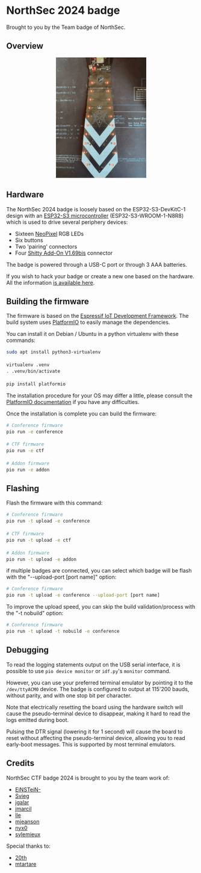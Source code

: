 NorthSec 2024 badge
===================

Brought to you by the Team badge of NorthSec.

## Overview

<p align="center">
  <img src="hw/2023/tie.gif" height="320"> <br>
</p>

## Hardware

The NorthSec 2024 badge is loosely based on the ESP32-S3-DevKitC-1 design with an
[ESP32-S3 microcontroller](https://www.espressif.com/en/products/socs/esp32-s3)
(ESP32-S3-WROOM-1-N8R8) which is used to drive several periphery devices:

- Sixteen [NeoPixel](https://en.wikipedia.org/wiki/Adafruit_Industries#NeoPixel) RGB LEDs
- Six buttons
- Two 'pairing' connectors
- Four [Shitty Add-On V1.69bis](https://hackaday.com/2019/03/20/introducing-the-shitty-add-on-v1-69bis-standard/) connector

The badge is powered through a USB-C port or through 3 AAA batteries.

If you wish to hack your badge or create a new one based on the hardware. All
the information [is available here](hw/2024/).

## Building the firmware

The firmware is based on the [Espressif IoT Development
Framework](https://docs.platformio.org/en/latest/frameworks/espidf.html). The
build system uses
[PlatformIO](https://docs.platformio.org/en/stable/what-is-platformio.html) to
easily manage the dependencies.

You can install it on Debian / Ubuntu in a python virtualenv with these
commands:

```bash
sudo apt install python3-virtualenv

virtualenv .venv
. .venv/bin/activate

pip install platformio
```

The installation procedure for your OS may differ a little, please consult the
[PlatformIO
documentation](https://docs.platformio.org/en/stable/core/installation/index.html)
if you have any difficulties.

Once the installation is complete you can build the firmware:

```bash
# Conference firmware
pio run -e conference

# CTF firmware
pio run -e ctf

# Addon firmware
pio run -e addon
```

## Flashing

Flash the firmware with this command:

```bash
# Conference firmware
pio run -t upload -e conference

# CTF firmware
pio run -t upload -e ctf

# Addon firmware
pio run -t upload -e addon
```

if multiple badges are connected, you can select which badge will be flash
with the "--upload-port [port name]" option:

```bash
# Conference firmware
pio run -t upload -e conference --upload-port [port name]
```

To improve the upload speed, you can skip the build validation/process
with the "-t nobuild" option:

```bash
# Conference firmware
pio run -t upload -t nobuild -e conference
```

## Debugging

To read the logging statements output on the USB serial interface, it is
possible to use `pio device monitor` or `idf.py`'s `monitor` command.

However, you can use your preferred terminal emulator by pointing it to the
`/dev/ttyACM0` device. The badge is configured to output at 115'200 bauds,
without parity, and with one stop bit per character.

Note that electrically resetting the board using the hardware switch will
cause the pseudo-terminal device to disappear, making it hard to read the
logs emitted during boot.

Pulsing the DTR signal (lowering it for 1 second) will cause the board to reset
without affecting the pseudo-terminal device, allowing you to read early-boot
messages. This is supported by most terminal emulators.

## Credits
NorthSec CTF badge 2024 is brought to you by the team work of:

 - [EiNSTeiN-](https://github.com/EiNSTeiN-)
 - [Svieg](https://github.com/Svieg)
 - [jgalar](https://github.com/jgalar)
 - [jmarcil](https://github.com/jmarcil)
 - [lle](https://github.com/lle)
 - [mjeanson](https://github.com/mjeanson)
 - [nyx0](https://github.com/nyx0)
 - [sylemieux](https://github.com/sylemieux)

Special thanks to:
 - [20th](https://github.com/20th)
 - [mtartare](https://github.com/mtartare)
